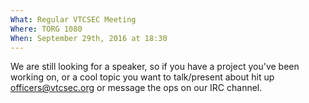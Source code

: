 ```yaml
---
What: Regular VTCSEC Meeting
Where: TORG 1080
When: September 29th, 2016 at 18:30
---
```


We are still looking for a speaker, so if you have a project you've been working on,
or a cool topic you want to talk/present about hit up officers@vtcsec.org or message the
ops on our IRC channel.
